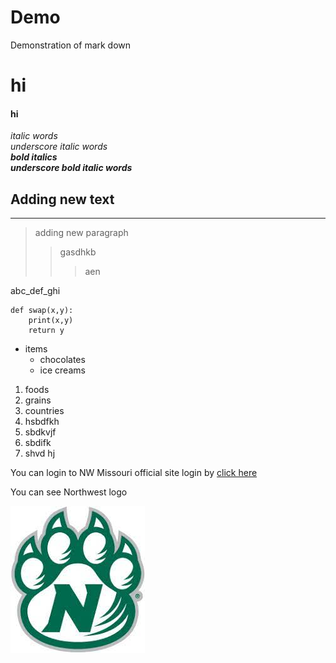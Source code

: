 # Demo
Demonstration of mark down
# hi
#### hi
*italic words*<br>
_underscore italic words_ <br>
***bold italics***<br>
___underscore bold italic words___<br>

## Adding new text

---

> adding new paragraph
>> gasdhkb
>>> aen

abc\_def\_ghi

```
def swap(x,y):
    print(x,y)
    return y
```

* items
  * chocolates
  * ice creams

1. foods
2. grains
3. countries
4. hsbdfkh
  1. sbdkvjf
  2. sbdifk
  3. shvd hj


You can login to NW Missouri official site login by [click here](https://www.nwmissouri.edu/login/)

You can see Northwest logo

![here](nw.jpg)
